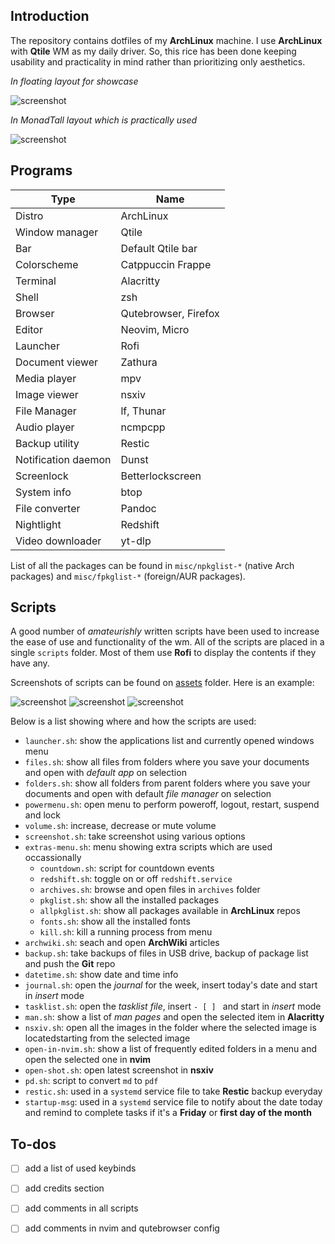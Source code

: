 ## Introduction
The repository contains dotfiles of my **ArchLinux** machine. I use **ArchLinux** with **Qtile** WM as my daily driver. So, this rice has been done keeping usability and practicality in mind rather than prioritizing only aesthetics.

*In floating layout for showcase*

![screenshot](assets/combined-01.png)

*In MonadTall layout which is practically used*

![screenshot](assets/combined-02.png)

## Programs
| Type   | Name    |
|--------------- | --------------- |
| Distro | ArchLinux   |
| Window manager | Qtile |
| Bar | Default Qtile bar |
| Colorscheme | Catppuccin Frappe |
| Terminal   | Alacritty   |
| Shell | zsh |
| Browser | Qutebrowser, Firefox |
| Editor   | Neovim, Micro |
| Launcher | Rofi |
| Document viewer | Zathura |
| Media player | mpv |
| Image viewer | nsxiv |
| File Manager | lf, Thunar |
| Audio player | ncmpcpp |
| Backup utility | Restic |
| Notification daemon | Dunst |
| Screenlock | Betterlockscreen |
| System info | btop |
| File converter | Pandoc |
| Nightlight | Redshift |
| Video downloader | yt-dlp |

List of all the packages can be found in `misc/npkglist-*` (native Arch packages) and `misc/fpkglist-*` (foreign/AUR packages).

## Scripts
A good number of *amateurishly* written scripts have been used to increase the ease of use and functionality of the wm. All of the scripts are placed in a single `scripts` folder. Most of them use **Rofi** to display the contents if they have any. 

Screenshots of scripts can be found on [assets](https://github.com/abrarbinkabir/dots/tree/main/assets) folder. Here is an example:

![screenshot](assets/files.png) ![screenshot](assets/screenshot-opts.png) ![screenshot](assets/extras-menu.png)  

Below is a list showing where and how the scripts are used:
- `launcher.sh`: show the applications list and currently opened windows menu
- `files.sh`: show all files from folders where you save your documents and open with *default app* on selection
- `folders.sh`: show all folders from parent folders where you save your documents and open with default *file manager* on selection
- `powermenu.sh`: open menu to perform poweroff, logout, restart, suspend and lock
- `volume.sh`: increase, decrease or mute volume
- `screenshot.sh`: take screenshot using various options
- `extras-menu.sh`: menu showing extra scripts which are used occassionally
    - `countdown.sh`: script for countdown events
    - `redshift.sh`: toggle on or off `redshift.service`
    - `archives.sh`: browse and open files in `archives` folder
    - `pkglist.sh`: show all the installed packages
    - `allpkglist.sh`: show all packages available in **ArchLinux** repos
    - `fonts.sh`: show all the installed fonts
    - `kill.sh`: kill a running process from menu
- `archwiki.sh`: seach and open **ArchWiki** articles
- `backup.sh`: take backups of files in USB drive, backup of package list and push the **Git** repo
- `datetime.sh`: show date and time info
- `journal.sh`: open the *journal* for the week, insert today's date and start in *insert* mode
- `tasklist.sh`: open the *tasklist file*, insert `- [ ] ` and start in *insert* mode
- `man.sh`: show a list of *man pages* and open the selected item in **Alacritty**
- `nsxiv.sh`: open all the images in the folder where the selected image is locatedstarting from the selected image
- `open-in-nvim.sh`: show a list of frequently edited folders in a menu and open the selected one in **nvim**
- `open-shot.sh`: open latest screenshot in **nsxiv**
- `pd.sh`: script to convert `md` to `pdf`
- `restic.sh`: used in a `systemd` service file to take **Restic** backup everyday
- `startup-msg`: used in a `systemd` service file to notify about the date today and remind to complete tasks if it's a **Friday** or **first day of the month**

## To-dos
- [ ] add a list of used keybinds
- [ ] add credits section
- [ ] add comments in all scripts
- [ ] add comments in nvim and qutebrowser config

